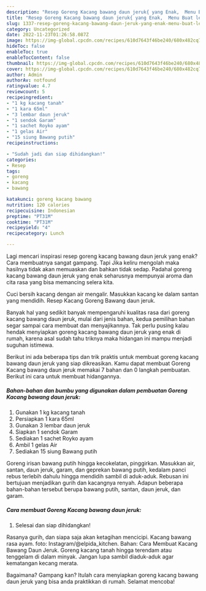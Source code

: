 ```yaml
---
description: "Resep Goreng Kacang bawang daun jeruk{ yang Enak,  Menu Buat lebaran"
title: "Resep Goreng Kacang bawang daun jeruk{ yang Enak,  Menu Buat lebaran"
slug: 1337-resep-goreng-kacang-bawang-daun-jeruk-yang-enak-menu-buat-lebaran
category: Uncategorized
date: 2022-11-23T01:26:58.087Z
image: https://img-global.cpcdn.com/recipes/610d7643f46be240/680x482cq70/goreng-kacang-bawang-daun-jeruk-foto-resep-utama.jpg
hideToc: false
enableToc: true
enableTocContent: false
thumbnail: https://img-global.cpcdn.com/recipes/610d7643f46be240/680x482cq70/goreng-kacang-bawang-daun-jeruk-foto-resep-utama.jpg
cover: https://img-global.cpcdn.com/recipes/610d7643f46be240/680x482cq70/goreng-kacang-bawang-daun-jeruk-foto-resep-utama.jpg
author: Admin
authorAv: notfound
ratingvalue: 4.7
reviewcount: 5
recipeingredient:
- "1 kg kacang tanah"
- "1 kara 65ml"
- "3 lembar daun jeruk"
- "1 sendok Garam"
- "1 sachet Royko ayam"
- "1 gelas Air"
- "15 siung Bawang putih"
recipeinstructions:

- "Sudah jadi dan siap dihidangkan!"
categories:
- Resep
tags:
- goreng
- kacang
- bawang

katakunci: goreng kacang bawang 
nutrition: 120 calories
recipecuisine: Indonesian
preptime: "PT31M"
cooktime: "PT31M"
recipeyield: "4"
recipecategory: Lunch

---
```



Lagi mencari inspirasi resep goreng kacang bawang daun jeruk yang enak? Cara membuatnya sangat gampang. Tapi Jika keliru mengolah maka hasilnya tidak akan memuaskan dan bahkan tidak sedap. Padahal goreng kacang bawang daun jeruk yang enak seharusnya mempunyai aroma dan cita rasa yang bisa memancing selera kita.


Cuci bersih kacang dengan air mengalir. Masukkan kacang ke dalam santan yang mendidih. Resep Kacang Goreng Bawang daun jeruk.

Banyak hal yang sedikit banyak mempengaruhi kualitas rasa dari goreng kacang bawang daun jeruk, mulai dari jenis bahan, kedua pemilihan bahan segar sampai cara membuat dan menyajikannya. Tak perlu pusing kalau hendak menyiapkan goreng kacang bawang daun jeruk yang enak di rumah, karena asal sudah tahu triknya maka hidangan ini mampu menjadi suguhan istimewa.


Berikut ini ada beberapa tips dan trik praktis untuk membuat goreng kacang bawang daun jeruk yang siap dikreasikan. Kamu dapat membuat Goreng Kacang bawang daun jeruk memakai 7 bahan dan 0 langkah pembuatan. Berikut ini cara untuk membuat hidangannya.

<!--inarticleads1-->

##### Bahan-bahan dan bumbu yang digunakan dalam pembuatan Goreng Kacang bawang daun jeruk:

1. Gunakan 1 kg kacang tanah
1. Persiapkan 1 kara 65ml
1. Gunakan 3 lembar daun jeruk
1. Siapkan 1 sendok Garam
1. Sediakan 1 sachet Royko ayam
1. Ambil 1 gelas Air
1. Sediakan 15 siung Bawang putih


Goreng irisan bawang putih hingga kecokelatan, pinggirkan. Masukkan air, santan, daun jeruk, garam, dan geprekan bawang putih, kedalam panci rebus terlebih dahulu hingga mendidih sambil di aduk-aduk. Rebusan ini bertujuan menjadikan gurih dan kacangnya renyah. Adapun beberapa bahan-bahan tersebut berupa bawang putih, santan, daun jeruk, dan garam. 

<!--inarticleads2-->

##### Cara membuat Goreng Kacang bawang daun jeruk:


1. Selesai dan siap dihidangkan!

Rasanya gurih, dan siapa saja akan ketagihan mencicipi. Kacang bawang rasa ayam. foto: Instagram/@elpida_kitchen. Bahan: Cara Membuat Kacang Bawang Daun Jeruk. Goreng kacang tanah hingga terendam atau tenggelam di dalam minyak. Jangan lupa sambil diaduk-aduk agar kematangan kecang merata. 

Bagaimana? Gampang kan? Itulah cara menyiapkan goreng kacang bawang daun jeruk yang bisa anda praktikkan di rumah. Selamat mencoba!
